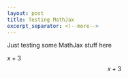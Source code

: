 ```yaml
---
layout: post
title: Testing MathJax
excerpt_separator: <!--more-->
---
```

Just testing some MathJax stuff here
<!--more-->
$x + 3$
$$x + 3 $$
